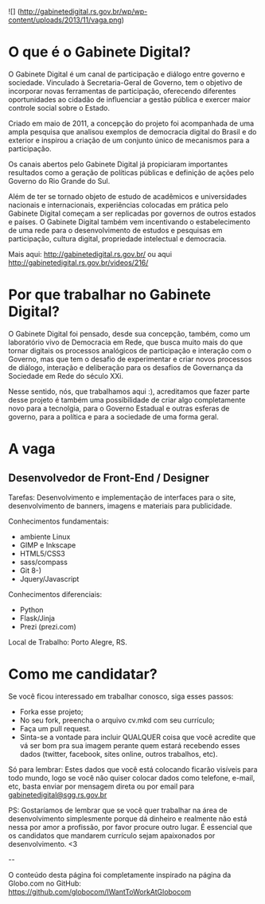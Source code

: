 ![] (http://gabinetedigital.rs.gov.br/wp/wp-content/uploads/2013/11/vaga.png)

# O que é o Gabinete Digital?

O Gabinete Digital é um canal de participação e diálogo entre governo e sociedade. Vinculado à Secretaria-Geral de Governo, tem o objetivo de incorporar novas ferramentas de participação, oferecendo diferentes oportunidades ao cidadão de influenciar a gestão pública e exercer maior controle social sobre o Estado.

Criado em maio de 2011, a concepção do projeto foi acompanhada de uma ampla pesquisa que analisou exemplos de democracia digital do Brasil e do exterior e inspirou a criação de um conjunto único de mecanismos para a participação.

Os canais abertos pelo Gabinete Digital já propiciaram importantes resultados como a geração de políticas públicas e definição de ações pelo Governo do Rio Grande do Sul.

Além de ter se tornado objeto de estudo de acadêmicos e universidades nacionais e internacionais, experiências colocadas em prática pelo Gabinete Digital começam a ser replicadas por governos de outros estados e países. O Gabinete Digital também vem incentivando o estabelecimento de uma rede para o desenvolvimento de estudos e pesquisas em participação, cultura digital, propriedade intelectual e democracia.

Mais aqui: http://gabinetedigital.rs.gov.br/ ou aqui http://gabinetedigital.rs.gov.br/videos/216/

# Por que trabalhar no Gabinete Digital?

O Gabinete Digital foi pensado, desde sua concepção, também, como um laboratório vivo de Democracia em Rede, que busca muito mais do que tornar digitais os processos analógicos de participação e interação com o Governo, mas que tem o desafio de experimentar e criar novos processos de diálogo, interação e deliberação para os desafios de Governança da Sociedade em Rede do século XXi.

Nesse sentido, nós, que trabalhamos aqui :), acreditamos que fazer parte desse projeto é também uma possibilidade de criar algo completamente novo para a tecnolgia, para o Governo Estadual e outras esferas de governo, para a política e para a sociedade de uma forma geral.

# A vaga

## Desenvolvedor de Front-End / Designer

Tarefas: Desenvolvimento e implementação de interfaces para o site, desenvolvimento de banners, imagens e materiais para publicidade.

Conhecimentos fundamentais:
- ambiente Linux
- GIMP e Inkscape
- HTML5/CSS3
- sass/compass
- Git 8-)
- Jquery/Javascript

Conhecimentos diferenciais:
- Python
- Flask/Jinja
- Prezi (prezi.com)

Local de Trabalho: Porto Alegre, RS.


# Como me candidatar?

Se você ficou interessado em trabalhar conosco, siga esses passos:

  - Forka esse projeto;
  - No seu fork, preencha o arquivo cv.mkd com seu currículo;
  - Faça um pull request.
  - Sinta-se a vontade para incluir QUALQUER coisa que você acredite que vá ser bom pra sua imagem perante quem estará recebendo esses dados (twitter, facebook, sites online, outros trabalhos, etc).

Só para lembrar: Estes dados que você está colocando ficarão visíveis para todo mundo, logo se você não quiser colocar dados como telefone, e-mail, etc, basta enviar por mensagem direta ou por email para gabinetedigital@sgg.rs.gov.br

PS: Gostaríamos de lembrar que se você quer trabalhar na área de desenvolvimento simplesmente porque dá dinheiro e realmente não está nessa por amor a profissão, por favor procure outro lugar. É essencial que os candidatos que mandarem currículo sejam apaixonados por desenvolvimento. <3

--

O conteúdo desta página foi completamente inspirado na página da Globo.com no GitHub: https://github.com/globocom/IWantToWorkAtGlobocom
